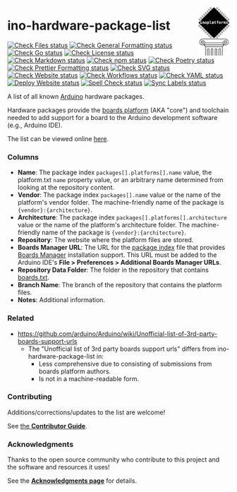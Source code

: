 <!-- Deprecated `align` attribute must be used instead of `style` in the `img` tag because CSS is blocked by GitHub -->

<img
  align=right
  alt=""
  height="110px"
  src="site/static/logo.svg"
  width="71.1356px"
/>

# ino-hardware-package-list

[![Check Files status](https://github.com/per1234/inoplatforms/actions/workflows/check-files-task.yml/badge.svg)](https://github.com/per1234/inoplatforms/actions/workflows/check-files-task.yml)
[![Check General Formatting status](https://github.com/per1234/inoplatforms/actions/workflows/check-general-formatting-task.yml/badge.svg)](https://github.com/per1234/inoplatforms/actions/workflows/check-general-formatting-task.yml)
[![Check Go status](https://github.com/per1234/inoplatforms/actions/workflows/check-go-task.yml/badge.svg)](https://github.com/per1234/inoplatforms/actions/workflows/check-go-task.yml)
[![Check License status](https://github.com/per1234/inoplatforms/actions/workflows/check-license.yml/badge.svg)](https://github.com/per1234/inoplatforms/actions/workflows/check-license.yml)
[![Check Markdown status](https://github.com/per1234/inoplatforms/actions/workflows/check-markdown-task.yml/badge.svg)](https://github.com/per1234/inoplatforms/actions/workflows/check-markdown-task.yml)
[![Check npm status](https://github.com/per1234/inoplatforms/actions/workflows/check-npm-task.yml/badge.svg)](https://github.com/per1234/inoplatforms/actions/workflows/check-npm-task.yml)
[![Check Poetry status](https://github.com/per1234/inoplatforms/actions/workflows/check-poetry-task.yml/badge.svg)](https://github.com/per1234/inoplatforms/actions/workflows/check-poetry-task.yml)
[![Check Prettier Formatting status](https://github.com/per1234/inoplatforms/actions/workflows/check-prettier-formatting-task.yml/badge.svg)](https://github.com/per1234/inoplatforms/actions/workflows/check-prettier-formatting-task.yml)
[![Check SVG status](https://github.com/per1234/inoplatforms/actions/workflows/check-svg-task.yml/badge.svg)](https://github.com/per1234/inoplatforms/actions/workflows/check-svg-task.yml)
[![Check Website status](https://github.com/per1234/inoplatforms/actions/workflows/check-hugo-task.yml/badge.svg)](https://github.com/per1234/inoplatforms/actions/workflows/check-hugo-task.yml)
[![Check Workflows status](https://github.com/per1234/inoplatforms/actions/workflows/check-workflows-task.yml/badge.svg)](https://github.com/per1234/inoplatforms/actions/workflows/check-workflows-task.yml)
[![Check YAML status](https://github.com/per1234/inoplatforms/actions/workflows/check-yaml-task.yml/badge.svg)](https://github.com/per1234/inoplatforms/actions/workflows/check-yaml-task.yml)
[![Deploy Website status](https://github.com/per1234/inoplatforms/actions/workflows/deploy-hugo-task.yml/badge.svg)](https://github.com/per1234/inoplatforms/actions/workflows/deploy-hugo-task.yml)
[![Spell Check status](https://github.com/per1234/inoplatforms/actions/workflows/spell-check-task.yml/badge.svg)](https://github.com/per1234/inoplatforms/actions/workflows/spell-check-task.yml)
[![Sync Labels status](https://github.com/per1234/inoplatforms/actions/workflows/sync-labels-npm.yml/badge.svg)](https://github.com/per1234/inoplatforms/actions/workflows/sync-labels-npm.yml)

A list of all known [Arduino](http://arduino.cc) hardware packages.

Hardware packages provide the [boards platform](https://arduino.github.io/arduino-cli/latest/platform-specification) (AKA "core") and toolchain needed to add support for a board to the Arduino development software (e.g., Arduino IDE).

The list can be viewed online [here](ino-hardware-package-list.tsv).

### Columns

- **Name**: The package index `packages[].platforms[].name` value, the platform.txt `name` property value, or an arbitrary name determined from looking at the repository content.
- **Vendor**: The package index `packages[].name` value or the name of the platform's vendor folder. The machine-friendly name of the package is `{vendor}:{architecture}`.
- **Architecture**: The package index `packages[].platforms[].architecture` value or the name of the platform's architecture folder. The machine-friendly name of the package is `{vendor}:{architecture}`.
- **Repository**: The website where the platform files are stored.
- **Boards Manager URL**: The URL for the [package index](https://arduino.github.io/arduino-cli/latest/package_index_json-specification/) file that provides [Boards Manager](https://docs.arduino.cc/learn/starting-guide/cores) installation support. This URL must be added to the Arduino IDE's **File > Preferences > Additional Boards Manager URLs**.
- **Repository Data Folder**: The folder in the repository that contains [boards.txt](https://arduino.github.io/arduino-cli/latest/platform-specification/#boardstxt).
- **Branch Name**: The branch of the repository that contains the platform files.
- **Notes**: Additional information.

### Related

- https://github.com/arduino/Arduino/wiki/Unofficial-list-of-3rd-party-boards-support-urls
  - The "Unofficial list of 3rd party boards support urls" differs from ino-hardware-package-list in:
    - Less comprehensive due to consisting of submissions from boards platform authors.
    - Is not in a machine-readable form.

### Contributing

Additions/corrections/updates to the list are welcome!

See [the **Contributor Guide**](https://www.inoplatforms.info/contributor-guide/).

### Acknowledgments

Thanks to the open source community who contribute to this project and the software and resources it uses!

See the [**Acknowledgments page**](docs/acknowledgments.md) for details.

